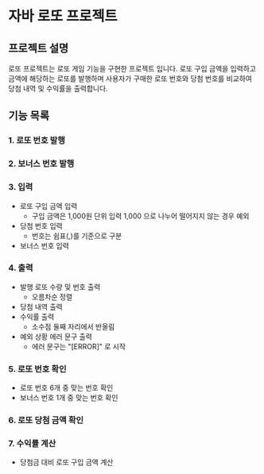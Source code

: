 # 자바 로또 프로젝트

## 프로젝트 설명
로또 프로젝트는 로또 게임 기능을 구현한 프로젝트 입니다.
로또 구입 금액을 입력하고 금액에 해당하는 로또를 발행하며 사용자가 구매한 로또 번호와 당첨 번호를 비교하여 당첨 내역 및 수익률을 출력합니다.

## 기능 목록
### 1. 로또 번호 발행

### 2. 보너스 번호 발행

### 3. 입력
- 로또 구입 금액 입력
    - 구입 금액은 1,000원 단위 입력 1,000 으로 나누어 떨어지지 않는 경우 예외
- 당첨 번호 입력
    - 번호는 쉼표(,)를 기준으로 구분
- 보너스 번호 입력


### 4. 출력
- 발행 로또 수량 및 번호 출력
    - 오름차순 정렬
- 당첨 내역 출력
- 수익률 출력
    - 소수점 둘째 자리에서 반올림
- 예외 상황 에러 문구 출력
    - 에러 문구는 "[ERROR]" 로 시작

### 5. 로또 번호 확인
- 로또 번호 6개 중 맞는 번호 확인
- 보너스 번호 1개 중 맞는 번호 확인

### 6. 로또 당첨 금액 확인

### 7. 수익률 계산
- 당첨금 대비 로또 구입 금액 계산
